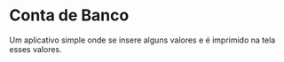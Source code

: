 # Conta de Banco

Um aplicativo simple onde se insere alguns valores e é imprimido na tela esses valores.

